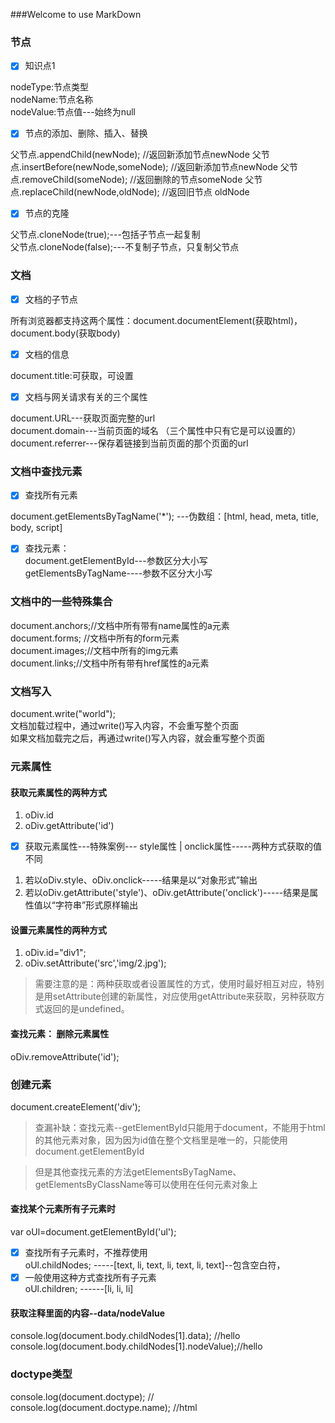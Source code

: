 ###Welcome to use MarkDown
###  节点
- [x] 知识点1

nodeType:节点类型                
nodeName:节点名称                
nodeValue:节点值---始终为null 

- [x] 节点的添加、删除、插入、替换

父节点.appendChild(newNode);  //返回新添加节点newNode
父节点.insertBefore(newNode,someNode);  //返回新添加节点newNode
父节点.removeChild(someNode);   //返回删除的节点someNode
父节点.replaceChild(newNode,oldNode);   //返回旧节点 oldNode

- [x] 节点的克隆

父节点.cloneNode(true);---包括子节点一起复制                
父节点.cloneNode(false);---不复制子节点，只复制父节点              

###  文档

- [x] 文档的子节点              

所有浏览器都支持这两个属性：document.documentElement(获取html)，document.body(获取body)              

- [x] 文档的信息

document.title:可获取，可设置               

- [x] 文档与网关请求有关的三个属性              

document.URL---获取页面完整的url              
document.domain---当前页面的域名 （三个属性中只有它是可以设置的）             
document.referrer---保存着链接到当前页面的那个页面的url  


###  文档中查找元素

- [x] 查找所有元素

document.getElementsByTagName('*'); ---伪数组：[html, head, meta, title, body, script]      

- [x] 查找元素：         
document.getElementById---参数区分大小写         
getElementsByTagName----参数不区分大小写   

###  文档中的一些特殊集合 

document.anchors;//文档中所有带有name属性的a元素              
document.forms; //文档中所有的form元素                  
document.images;//文档中所有的img元素                 
document.links;//文档中所有带有href属性的a元素                 

###  文档写入        

document.write("world");                    
文档加载过程中，通过write()写入内容，不会重写整个页面                 
如果文档加载完之后，再通过write()写入内容，就会重写整个页面          



###  元素属性    

#### 获取元素属性的两种方式

1.  oDiv.id         
2.  oDiv.getAttribute('id')         

- [x] 获取元素属性---特殊案例--- style属性 | onclick属性-----两种方式获取的值不同

1.  若以oDiv.style、oDiv.onclick-----结果是以“对象形式”输出      
2.  若以oDiv.getAttribute('style')、oDiv.getAttribute('onclick')-----结果是属性值以“字符串”形式原样输出 


#### 设置元素属性的两种方式  
  
1.   oDiv.id="div1";        
2.   oDiv.setAttribute('src','img/2.jpg');   

>    需要注意的是：两种获取或者设置属性的方式，使用时最好相互对应，特别是用setAttribute创建的新属性，对应使用getAttribute来获取，另种获取方式返回的是undefined。

#### 查找元素： 删除元素属性    

oDiv.removeAttribute('id');        

### 创建元素    
    
document.createElement('div');    

    

>   查漏补缺：查找元素--getElementById只能用于document，不能用于html的其他元素对象，因为因为id值在整个文档里是唯一的，只能使用document.getElementById      

>   但是其他查找元素的方法getElementsByTagName、getElementsByClassName等可以使用在任何元素对象上        



#### 查找某个元素所有子元素时             

var oUl=document.getElementById('ul');            
- [x]  查找所有子元素时，不推荐使用            
oUl.childNodes; -----[text, li, text, li, text, li, text]--包含空白符，            
- [x]  一般使用这种方式查找所有子元素            
oUl.children; ------[li, li, li]      

####  获取注释里面的内容--data/nodeValue
console.log(document.body.childNodes[1].data); //hello    
console.log(document.body.childNodes[1].nodeValue);//hello     


###  doctype类型

console.log(document.doctype);  //<!DOCTYPE html>    
console.log(document.doctype.name);  //html     